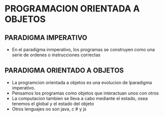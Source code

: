 # PROGRAMACION ORIENTADA A OBJETOS

## PARADIGMA IMPERATIVO

- En el paradigma inmperativo, los programas se construyen como una serie de ordenes o instrucciones correctas

## PARADIGMA ORIENTADO A OBJETOS

- La programcion orientada a objetos es una evolucion de lparadigma imperativo.
- Pensamos los programas como objetos que interactuan unos con otros
- La computacion tambien se lleva a cabo mediante el estado, osea tenemos el global y el estado del objeto 
- Otros lenguajes oo son java, c # y js

